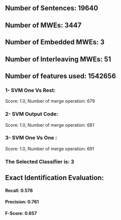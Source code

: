 ## Number of Sentences: 19640
## Number of MWEs: 3447

## Number of Embedded MWEs: 3

## Number of Interleaving MWEs: 51
## Number of features used: 1542656

### 1- SVM One Vs Rest: 
Score: 1.0, Number of merge operation: 679
### 2- SVM Output Code: 
Score: 1.0, Number of merge operation: 681
### 3- SVM One Vs One : 
Score: 1.0, Number of merge operation: 691
### The Selected Classifier is: 3
## Exact Identification Evaluation: 
#### Recall: 0.578
#### Precision: 0.761
#### F-Score: 0.657
